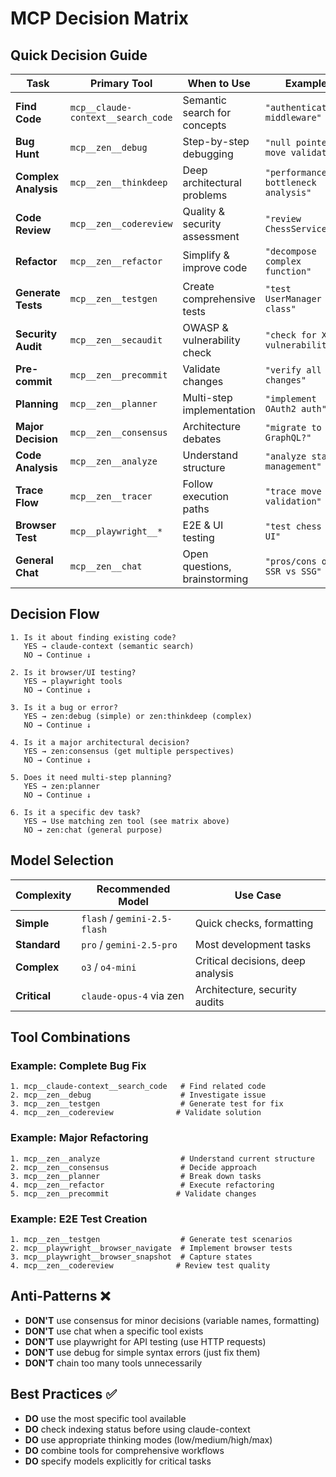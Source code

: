 # MCP Decision Matrix

<!-- nav: docs/README | tags: [mcp, decision-matrix] | updated: 2025-01-14 -->

## Quick Decision Guide

| Task | Primary Tool | When to Use | Example |
|------|-------------|------------|---------|
| **Find Code** | `mcp__claude-context__search_code` | Semantic search for concepts | `"authentication middleware"` |
| **Bug Hunt** | `mcp__zen__debug` | Step-by-step debugging | `"null pointer in move validation"` |
| **Complex Analysis** | `mcp__zen__thinkdeep` | Deep architectural problems | `"performance bottleneck analysis"` |
| **Code Review** | `mcp__zen__codereview` | Quality & security assessment | `"review ChessService"` |
| **Refactor** | `mcp__zen__refactor` | Simplify & improve code | `"decompose complex function"` |
| **Generate Tests** | `mcp__zen__testgen` | Create comprehensive tests | `"test UserManager class"` |
| **Security Audit** | `mcp__zen__secaudit` | OWASP & vulnerability check | `"check for XSS vulnerabilities"` |
| **Pre-commit** | `mcp__zen__precommit` | Validate changes | `"verify all changes"` |
| **Planning** | `mcp__zen__planner` | Multi-step implementation | `"implement OAuth2 auth"` |
| **Major Decision** | `mcp__zen__consensus` | Architecture debates | `"migrate to GraphQL?"` |
| **Code Analysis** | `mcp__zen__analyze` | Understand structure | `"analyze state management"` |
| **Trace Flow** | `mcp__zen__tracer` | Follow execution paths | `"trace move validation"` |
| **Browser Test** | `mcp__playwright__*` | E2E & UI testing | `"test chess move UI"` |
| **General Chat** | `mcp__zen__chat` | Open questions, brainstorming | `"pros/cons of SSR vs SSG"` |

## Decision Flow

```
1. Is it about finding existing code?
   YES → claude-context (semantic search)
   NO → Continue ↓

2. Is it browser/UI testing?
   YES → playwright tools
   NO → Continue ↓

3. Is it a bug or error?
   YES → zen:debug (simple) or zen:thinkdeep (complex)
   NO → Continue ↓

4. Is it a major architectural decision?
   YES → zen:consensus (get multiple perspectives)
   NO → Continue ↓

5. Does it need multi-step planning?
   YES → zen:planner
   NO → Continue ↓

6. Is it a specific dev task?
   YES → Use matching zen tool (see matrix above)
   NO → zen:chat (general purpose)
```

## Model Selection

| Complexity | Recommended Model | Use Case |
|------------|------------------|----------|
| **Simple** | `flash` / `gemini-2.5-flash` | Quick checks, formatting |
| **Standard** | `pro` / `gemini-2.5-pro` | Most development tasks |
| **Complex** | `o3` / `o4-mini` | Critical decisions, deep analysis |
| **Critical** | `claude-opus-4` via zen | Architecture, security audits |

## Tool Combinations

### Example: Complete Bug Fix
```
1. mcp__claude-context__search_code   # Find related code
2. mcp__zen__debug                    # Investigate issue
3. mcp__zen__testgen                  # Generate test for fix
4. mcp__zen__codereview              # Validate solution
```

### Example: Major Refactoring
```
1. mcp__zen__analyze                  # Understand current structure
2. mcp__zen__consensus                # Decide approach
3. mcp__zen__planner                  # Break down tasks
4. mcp__zen__refactor                 # Execute refactoring
5. mcp__zen__precommit               # Validate changes
```

### Example: E2E Test Creation
```
1. mcp__zen__testgen                  # Generate test scenarios
2. mcp__playwright__browser_navigate  # Implement browser tests
3. mcp__playwright__browser_snapshot  # Capture states
4. mcp__zen__codereview              # Review test quality
```

## Anti-Patterns ❌

- **DON'T** use consensus for minor decisions (variable names, formatting)
- **DON'T** use chat when a specific tool exists
- **DON'T** use playwright for API testing (use HTTP requests)
- **DON'T** use debug for simple syntax errors (just fix them)
- **DON'T** chain too many tools unnecessarily

## Best Practices ✅

- **DO** use the most specific tool available
- **DO** check indexing status before using claude-context
- **DO** use appropriate thinking modes (low/medium/high/max)
- **DO** combine tools for comprehensive workflows
- **DO** specify models explicitly for critical tasks